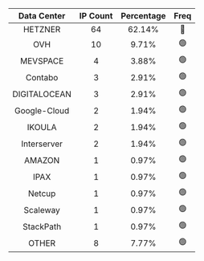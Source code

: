 | Data Center | IP Count | Percentage | Freq |
|:------------:|:--------:|:-----------:|:-----:|
| HETZNER | 64 | 62.14% | 🔴 |
| OVH | 10 | 9.71% | 🟢 |
| MEVSPACE | 4 | 3.88% | 🟢 |
| Contabo | 3 | 2.91% | 🟢 |
| DIGITALOCEAN | 3 | 2.91% | 🟢 |
| Google-Cloud | 2 | 1.94% | 🟢 |
| IKOULA | 2 | 1.94% | 🟢 |
| Interserver | 2 | 1.94% | 🟢 |
| AMAZON | 1 | 0.97% | 🟢 |
| IPAX | 1 | 0.97% | 🟢 |
| Netcup | 1 | 0.97% | 🟢 |
| Scaleway | 1 | 0.97% | 🟢 |
| StackPath | 1 | 0.97% | 🟢 |
| OTHER | 8 | 7.77% | 🟢 |